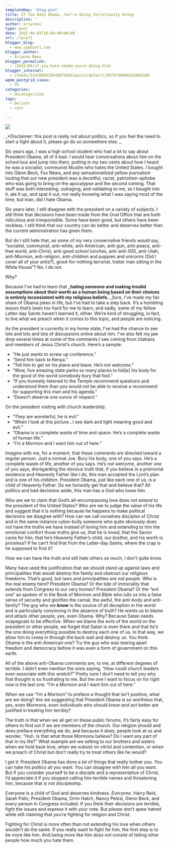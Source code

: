 ```yaml
---
templateKey: 'blog-post'
title: If You Hate Obama, You’re Doing Christianity Wrong
description: ''
author: ariwrees
type: post
date: 2015-04-03T16:49:00+00:00
url: /?p=171
blogger_blog:
  - www.igobyari.com
blogger_author:
  - Arianna Rees
blogger_permalink:
  - /2015/04/if-you-hate-obama-youre-doing.html
blogger_internal:
  - /feeds/3142898329549879465/posts/default/5979740900263084268
wpmm_postgrid_views:
  - 79
categories:
  - Uncategorized
tags:
  - beliefs
  - rant

---
```

[![](https://www.igobyari.com/wp-content/uploads/2015/04/Obama.jpg)](https://www.igobyari.com/wp-content/uploads/2015/04/Obama.jpg)

_\*Disclaimer: this post is really not about politics, so if you feel the need to start a fight about it, please go do so somewhere else. _

Six years ago, I was a high school student who had a lot to say about President Obama, all of it bad. I would hear conversations about him on the school bus and jump into them, putting in my two cents about how I heard he was a socialist, communist Muslim who hates the United States. I bought into Glenn Beck, Fox News, and any sensationalized yellow journalism touting that our new president was a deceitful, racist, patriotism-aphobe who was going to bring on the apocalypse and the second coming. That stuff was both interesting, outraging, and validating to me, so I bought into it, ate it up, and spat it out, not really knowing what I was saying most of the time, but man, did I hate Obama.

Six years later, I still disagree with the president on a variety of subjects. I still think that decisions have been made from the Oval Office that are both ridiculous and irresponsible. Some have been good, but others have been reckless. I still think that our country can do better and deserves better than the current administration has given them.

But do I still hate that, as some of my very conservative friends would say, “socialist, communist, anti-white, anti-American, anti-gun, anti-peace, anti-free world, anti-Christ, anti-good school lunches, anti-anti-ISIS, anti-Utah, anti-Mormon, anti-religion, anti-children and puppies and unicorns (Did I cover all of your antis?), good-for-nothing terrorist, traitor man sitting in the White House”? No. I do not.

Why?

Because I’ve had to learn that _**hating someone and making invalid assumptions about their worth as a human being based on their choices is entirely inconsistent with my religious beliefs.** _Sure, I’ve made my fair share of Obama jokes in life, but I’ve had to take a step back. It’s a humbling lesson that’s been too hard for me to learn, and sadly, some of my fellow Latter-day Saints haven’t learned it, either. We’re kind of struggling, in fact, to live what we preach when it comes to this topic, and people are noticing.

As the president is currently in my home state, I’ve had the chance to see lots and lots and lots of discussions online about him. I’ve also felt my jaw drop several times at some of the comments I see coming from Utahans and members of Jesus Christ’s church. Here’s a sample:

*   “He just wants to screw up conference.”
*   “Send him back to Kenya.”
*   “Tell him to get on his plane and leave. He’s not welcome.” 
*   “Wow, five amazing state parks so many places to hid\[e\] his body for the good of the world somebody bury that fool.” 
*   “If you honestly listened to the Temple recommend questions and understood them than you would not be able to receive a recommend for supporting this man and his agenda.” 
*   “Doesn’t deserve one ounce of respect.”  

On the president visiting with church leadership:

*   “They are wonderful, he is evil.” 
*   “When I look at this picture…I see dark and light meaning good and evil.” 
*   “Obama is a complete waste of time and space. He’s a complete waste of human life.”
*   “I’m a Mormon and I want him out of here.” 

Imagine with me, for a moment, that these comments are directed toward a regular person. Just a normal Joe. Bury his body, one of you says. He’s a complete waste of life, another of you says. He’s not welcome, another one of you says, disregarding the obvious truth that, if you believe in a premortal existence and Heavenly Father like I do, this man accepted the Lord’s plan and is one of his _children._ President Obama, just like each one of us, is a child of Heavenly Father. Do we honestly get that and believe that? All politics and bad decisions aside, this man has a God who loves him. 

Who are we to claim that God’s all-encompassing love does not extend to the president of the United States? Who are we to judge the value of his life and suggest that it is nothing because he happens to make political decisions we disagree with? How can we call ourselves disciples of Christ and in the same instance cyber-bully someone who quite obviously does not have the truths we have instead of loving him and extending to him the emotional comfort those truths give us, that he is loved, that the Savior cares for him, that he’s Heavenly Father’s child, _our brother,_ and his worth is priceless? If he can’t find that from the Latter-day Saints, where the crap is he supposed to find it? 

How we can have the truth and still hate others so much, I don’t quite know. 

Many have used the justification that we should stand up against laws and principalities that would destroy the family and obstruct our religious freedoms. That’s good, but laws and principalities _are not people._ Who is the real enemy here? President Obama? Or the tide of immorality that extends from Congress to our very homes? President Obama? Or the “evil one” as spoken of in the Book of Mormon and Bible who lulls us into a false sense of security and glorifies the carnal, the awful, the anti-body and anti-family? The guy who we _**know**_ is the source of all deception in the world and is particularly convincing in the absence of truth? He _wants_ us to blame and attack other people, yes, even Obama. Why? Because Satan needs scapegoats to be effective. When we blame the evils of the world on the president or other people, we forget that Satan is even there and that _he’s_ the one doing everything possible to destroy each one of us. In that way, we allow him to creep in through the back wall and destroy us. You think Obama is the anti-American one? Try the guy who was tearing apart freedom and democracy before it was even a form of government on this earth. 

All of the above anti-Obama comments are, to me, at different degrees of terrible. I didn’t even mention the ones saying, “How could church leaders even associate with this wretch?” Pretty sure I don’t need to tell you why that thought is so frustrating to me. But the one I want to focus on for right now is the last one: “I’m a Mormon and I want him out of here.”

When we use “I’m a Mormon” to preface a thought that isn’t positive, what are we doing? Are we suggesting that President Obama is so worthless that, yes, even Mormons, even _individuals who should know and act better_ are justified in treating him terribly?

The truth is that when we all get on these public forums, it’s fairly easy for others to find out if we are members of the church. Our religion should and does preface everything we do, and because it does, people look at us and wonder, “Huh. Is that what those Mormons believe? Do I want any part of that in my life?” What example are we setting to our brothers and sisters when we hold back love, when we subsist on vitriol and contention, or when we preach of Christ but don’t really try to treat others like he would?  

I get it: President Obama has done a lot of things that really bother you. You can hate his politics all you want. You can disagree with him all you want. But if you consider yourself to be a disciple and a representative of Christ, I’d appreciate it if you stopped calling him terrible names and threatening him, because that _is not_ discipleship. 

Everyone is a child of God and deserves kindness. _Everyone._ Harry Reid, Sarah Palin, President Obama, Orrin Hatch, Nancy Pelosi, Glenn Beck, and every person in Congress included. If you think their decisions are terrible, fight the issues and express it with your vote. But _please_ don’t spew hatred while still claiming that you’re fighting for religion and Christ.

Fighting for Christ is more often than not extending his love when others wouldn’t do the same. If you really want to fight for him, the first step is to be more like him. And being more like him _does not_ consist of telling other people how much you hate them.